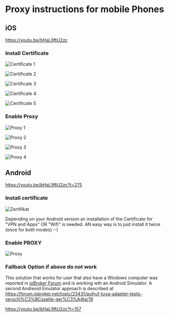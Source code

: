 # Proxy instructions for mobile Phones

## iOS

https://youtu.be/bHaL9ftU2zc

### Install Certificate
![Certificate 1](img/ios_Zertifikat_1.jpg)

![Certificate 2](img/ios_Zertifikat_2.jpg)

![Certificate 3](img/ios_Zertifikat_3.jpg)

![Certificate 4](img/ios_Zertifikat_4.jpg)

![Certificate 5](img/ios_Zertifikat_5.jpg)


### Enable Proxy
![Proxy 1](img/ios_Proxy_1.jpg)

![Proxy 2](img/ios_Proxy_2.jpg)

![Proxy 3](img/ios_Proxy_3.jpg)

![Proxy 4](img/ios_Proxy_4.jpg)

## Android

https://youtu.be/bHaL9ftU2zc?t=275

### Install certificate

![Zertifikat](img/Android-Zertifikat.jpg)

Depending on your Android version an installation of the Certificate for "VPN and Apps" OR "Wifi" is needed. AN easy way is to just install it twice (once for both modes) :-)

### Enable PROXY

![Proxy](img/Android-Proxy.jpg)

### Fallback Option if above do not work

This solution that works for user that also have a Windows computer was reported in [ioBroker Forum](https://forum.iobroker.net/topic/16103/aufruf-neuer-adapter-iobroker-tuya-wlan-devices-tuya-smart-life-und-andere/83) and is working wth an Android Simulator.
A second Andreoid Emulator approach is described at https://forum.iobroker.net/topic/23431/aufruf-tuya-adapter-tests-verschl%C3%BCsselte-ger%C3%A4te/19

https://youtu.be/bHaL9ftU2zc?t=157
